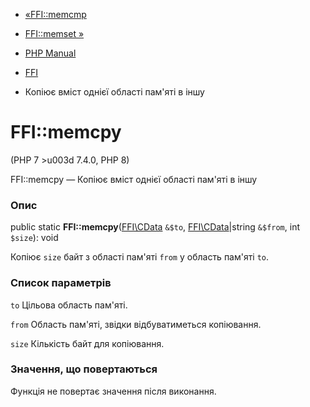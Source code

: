 - [«FFI::memcmp](ffi.memcmp.md)
- [FFI::memset »](ffi.memset.md)

- [PHP Manual](index.md)
- [FFI](class.ffi.md)
- Копіює вміст однієї області пам'яті в іншу

# FFI::memcpy

(PHP 7 \>u003d 7.4.0, PHP 8)

FFI::memcpy — Копіює вміст однієї області пам'яті в іншу

### Опис

public static **FFI::memcpy**([FFI\CData](class.ffi-cdata.md) `&$to`,
[FFI\CData](class.ffi-cdata.md)\|string `&$from`, int `$size`): void

Копіює `size` байт з області пам'яті `from` у область пам'яті `to`.

### Список параметрів

`to`
Цільова область пам'яті.

`from`
Область пам'яті, звідки відбуватиметься копіювання.

`size`
Кількість байт для копіювання.

### Значення, що повертаються

Функція не повертає значення після виконання.
